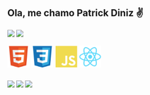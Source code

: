 ## Ola, me chamo Patrick Diniz ✌️
<div>
<img height="180em" src="https://github-readme-stats.vercel.app/api?username=PDSimas&theme=dracula&show_icons=true&hide_border=false&count_private=true"/>
<img height="180em" src="https://github-readme-stats.vercel.app/api/top-langs/?username=PDSimas&theme=dracula&show_icons=true&hide_border=false&layout=compact"/>
</div>

<div style="display: inline_block"><br>
  <img align="center" alt="pds-HTML" height="50" width="50" src="https://raw.githubusercontent.com/devicons/devicon/master/icons/html5/html5-original.svg">
  <img align="center" alt="pds-CSS" height="50" width="50" src="https://raw.githubusercontent.com/devicons/devicon/master/icons/css3/css3-original.svg">
  <img align="center" alt="pds-Js" height="50" width="50" src="https://raw.githubusercontent.com/devicons/devicon/master/icons/javascript/javascript-plain.svg">
  <img align="center" alt="pds-React" height="50" width="50" src="https://raw.githubusercontent.com/devicons/devicon/master/icons/react/react-original.svg">
</div>

##

<div> 
  <a href="https://instagram.com/pdsimas" target="_blank"><img src="https://img.shields.io/badge/-Instagram-%23E4405F?style=for-the-badge&logo=instagram&logoColor=white" target="_blank"></a>
  <a href = "mailto:simas.patrickdiniz@gmail.com"><img src="https://img.shields.io/badge/-Gmail-%23333?style=for-the-badge&logo=gmail&logoColor=white" target="_blank"></a>
  <a href="https://www.linkedin.com/in/pdsimas" target="_blank"><img src="https://img.shields.io/badge/-LinkedIn-%230077B5?style=for-the-badge&logo=linkedin&logoColor=white" target="_blank"></a> 
  
</div>
